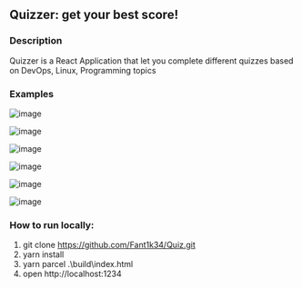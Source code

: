 ## Quizzer: get your best score!

### Description
Quizzer is a React Application that let you complete different quizzes based on DevOps, Linux, Programming topics

### Examples

![image](https://user-images.githubusercontent.com/45245696/211216390-ea0b3e94-ca7c-4220-b4e2-a1d06a869dc2.png)

![image](https://user-images.githubusercontent.com/45245696/211216402-c50472e8-4694-4789-a155-bb390aaf9602.png)

![image](https://user-images.githubusercontent.com/45245696/211216416-f05863fe-9035-4bab-8562-4cff9e3206a3.png)

![image](https://user-images.githubusercontent.com/45245696/211216429-bbcd4e62-73d6-4f6c-87aa-9d29e3728ac4.png)

![image](https://user-images.githubusercontent.com/45245696/211216536-2ec020bf-5944-454e-8fd1-b3f320f9947e.png)

![image](https://user-images.githubusercontent.com/45245696/211216783-7ca53aee-2b1c-4f3c-8276-a6540c582549.png)


### How to run locally:
1. git clone https://github.com/Fant1k34/Quiz.git
2. yarn install
3. yarn parcel .\build\index.html
4. open http://localhost:1234
